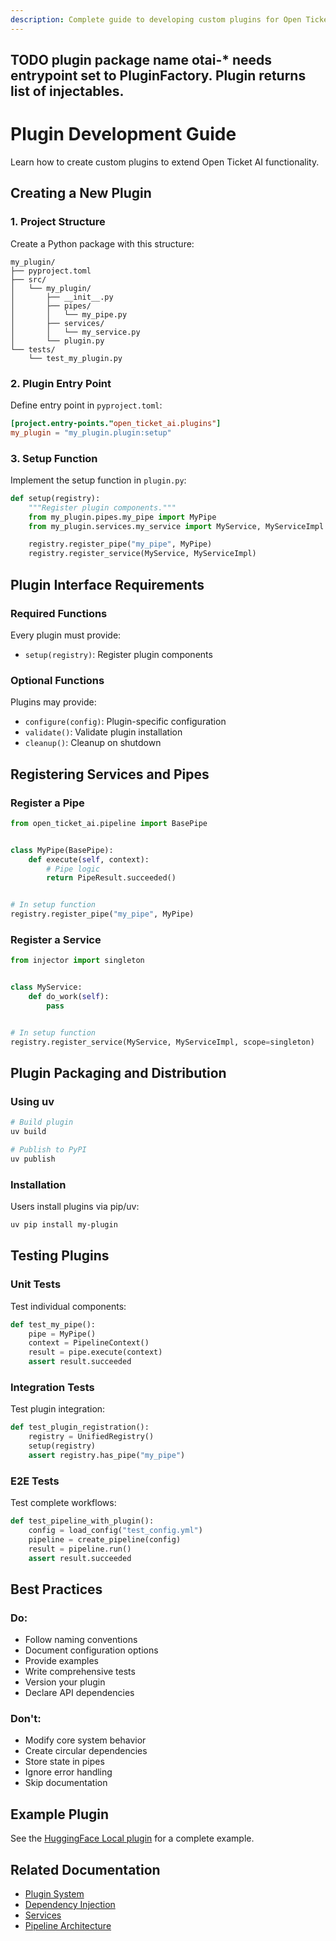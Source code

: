```yaml
---
description: Complete guide to developing custom plugins for Open Ticket AI including project structure, entry points, and best practices.
---
```


## TODO plugin package name otai-* needs entrypoint set to PluginFactory. Plugin returns list of injectables.

# Plugin Development Guide

Learn how to create custom plugins to extend Open Ticket AI functionality.

## Creating a New Plugin

### 1. Project Structure

Create a Python package with this structure:

```
my_plugin/
├── pyproject.toml
├── src/
│   └── my_plugin/
│       ├── __init__.py
│       ├── pipes/
│       │   └── my_pipe.py
│       ├── services/
│       │   └── my_service.py
│       └── plugin.py
└── tests/
    └── test_my_plugin.py
```

### 2. Plugin Entry Point

Define entry point in `pyproject.toml`:

```toml
[project.entry-points."open_ticket_ai.plugins"]
my_plugin = "my_plugin.plugin:setup"
```

### 3. Setup Function

Implement the setup function in `plugin.py`:

```python
def setup(registry):
    """Register plugin components."""
    from my_plugin.pipes.my_pipe import MyPipe
    from my_plugin.services.my_service import MyService, MyServiceImpl

    registry.register_pipe("my_pipe", MyPipe)
    registry.register_service(MyService, MyServiceImpl)
```

## Plugin Interface Requirements

### Required Functions

Every plugin must provide:

- `setup(registry)`: Register plugin components

### Optional Functions

Plugins may provide:

- `configure(config)`: Plugin-specific configuration
- `validate()`: Validate plugin installation
- `cleanup()`: Cleanup on shutdown

## Registering Services and Pipes

### Register a Pipe

```python
from open_ticket_ai.pipeline import BasePipe


class MyPipe(BasePipe):
    def execute(self, context):
        # Pipe logic
        return PipeResult.succeeded()


# In setup function
registry.register_pipe("my_pipe", MyPipe)
```

### Register a Service

```python
from injector import singleton


class MyService:
    def do_work(self):
        pass


# In setup function
registry.register_service(MyService, MyServiceImpl, scope=singleton)
```

## Plugin Packaging and Distribution

### Using uv

```bash
# Build plugin
uv build

# Publish to PyPI
uv publish
```

### Installation

Users install plugins via pip/uv:

```bash
uv pip install my-plugin
```

## Testing Plugins

### Unit Tests

Test individual components:

```python
def test_my_pipe():
    pipe = MyPipe()
    context = PipelineContext()
    result = pipe.execute(context)
    assert result.succeeded
```

### Integration Tests

Test plugin integration:

```python
def test_plugin_registration():
    registry = UnifiedRegistry()
    setup(registry)
    assert registry.has_pipe("my_pipe")
```

### E2E Tests

Test complete workflows:

```python
def test_pipeline_with_plugin():
    config = load_config("test_config.yml")
    pipeline = create_pipeline(config)
    result = pipeline.run()
    assert result.succeeded
```

## Best Practices

### Do:

- Follow naming conventions
- Document configuration options
- Provide examples
- Write comprehensive tests
- Version your plugin
- Declare API dependencies

### Don't:

- Modify core system behavior
- Create circular dependencies
- Store state in pipes
- Ignore error handling
- Skip documentation

## Example Plugin

See the [HuggingFace Local plugin](../plugins/hf_local.md) for a complete example.

## Related Documentation

- [Plugin System](../plugins/plugin_system.md)
- [Dependency Injection](dependency_injection.md)
- [Services](services.md)
- [Pipeline Architecture](../concepts/pipeline-architecture.md)
